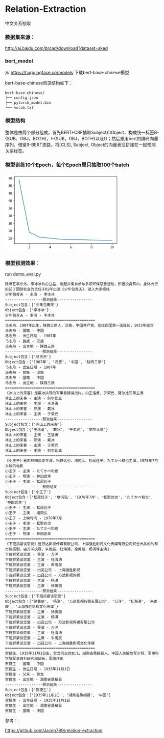 # Relation-Extraction
中文关系抽取

### 数据集来源：
http://ai.baidu.com/broad/download?dataset=sked

### bert_model
从 https://huggingface.co/models 下载bert-base-chinese模型

bert-base-chinese目录结构如下：
```
bert-base-chinese/
├── config.json
├── pytorch_model.bin
└── vocab.txt
```
### 模型结构
整体是由两个部分组成，首先BERT+CRF抽取Subject和Object，构成统一标签B-{SUB，OBJ，BOTH}，I-{SUB，OBJ，BOTH}以及O；然后重用bert的编码向量序列，借鉴R-BERT思路，将[CLS], Subject, Object的向量表征拼接在一起预测关系标签。

### 模型训练10个Epoch，每个Epoch里只抽取100个batch
![re1](../images/re1.png)

### 模型预测效果：

run demo_eval.py

```
除演艺事业外，李冰冰热心公益，发起并亲自参与多项环保慈善活动，积极投身其中，身体力行担起了回馈社会的责任于02年出演《少年包青天》，进入大家视线
少年包青天 - 主演 - 李冰冰
-----------------预测结果----------------
Subject包含：{'少年包青天'}
Object包含：{'李冰冰'}
少年包青天 - 主演 - 李冰冰
=========================================
马志舟，1907年出生，陕西三原人，汉族，中国共产党，任红四团第一连连长，1933年逝世
马志舟 - 国籍 - 中国
马志舟 - 出生日期 - 1907年
马志舟 - 民族 - 汉族
马志舟 - 出生地 - 陕西三原
-----------------预测结果----------------
Subject包含：{'马志舟'}
Object包含：{'1907年', '汉族', '中国', '陕西三原'}
马志舟 - 出生日期 - 1907年
马志舟 - 民族 - 汉族
马志舟 - 国籍 - 中国
马志舟 - 出生地 - 陕西三原
=========================================
《冰山上的来客》是戴冰执导的军事悬疑谍战片，由王洛勇、于荣光、努尔比亚等主演
冰山上的来客 - 主演 - 努尔比亚
冰山上的来客 - 主演 - 王洛勇
冰山上的来客 - 导演 - 戴冰
冰山上的来客 - 主演 - 于荣光
-----------------预测结果----------------
Subject包含：{'冰山上的来客'}
Object包含：{'王洛勇', '戴冰', '于荣光', '努尔比亚'}
冰山上的来客 - 主演 - 王洛勇
冰山上的来客 - 导演 - 戴冰
冰山上的来客 - 主演 - 于荣光
冰山上的来客 - 主演 - 努尔比亚
=========================================
《小王子》是由神田武幸导演，松野达也、増冈弘、松尾佳子、たてかべ和也主演，1978年7月上映的电影
小王子 - 主演 - たてかべ和也
小王子 - 导演 - 神田武幸
小王子 - 主演 - 松尾佳子
-----------------预测结果----------------
Subject包含：{'小王子'}
Object包含：{'松尾佳子', '増冈弘', '1978年7月', '松野达也', 'たてかべ和也', '神田武幸'}
小王子 - 主演 - 松尾佳子
小王子 - 主演 - 増冈弘
小王子 - 上映时间 - 1978年7月
小王子 - 主演 - 松野达也
小王子 - 主演 - たてかべ和也
小王子 - 导演 - 神田武幸
=========================================
《下班抓紧谈恋爱》是万达影视传媒有限公司、上海强胜影视文化传媒有限公司联合出品的的都市情感剧，由万洋执导，朱雨辰、杜海涛、徐黄丽、杨淇等主演1
下班抓紧谈恋爱 - 导演 - 万洋
下班抓紧谈恋爱 - 主演 - 杜海涛
下班抓紧谈恋爱 - 主演 - 朱雨辰
下班抓紧谈恋爱 - 出品公司 - 上海强胜影视
下班抓紧谈恋爱 - 出品公司 - 万达影视传媒
下班抓紧谈恋爱 - 主演 - 杨淇
下班抓紧谈恋爱 - 主演 - 徐黄丽
-----------------预测结果----------------
Subject包含：{'下班抓紧谈恋爱'}
Object包含：{'徐黄丽', '杨淇', '万达影视传媒有限公司', '万洋', '杜海涛', '朱雨辰', '上海强胜影视文化传媒'}
下班抓紧谈恋爱 - 主演 - 徐黄丽
下班抓紧谈恋爱 - 主演 - 杨淇
下班抓紧谈恋爱 - 出品公司 - 万达影视传媒有限公司
下班抓紧谈恋爱 - 导演 - 万洋
下班抓紧谈恋爱 - 主演 - 杜海涛
下班抓紧谈恋爱 - 主演 - 朱雨辰
下班抓紧谈恋爱 - 出品公司 - 上海强胜影视文化传媒
=========================================
贺捷生，1935年11月1日生，贺龙同志的女儿，湖南省桑植县人，中国人民解放军少将，军事科学院军事百科研究部部长，军旅作家
贺捷生 - 国籍 - 中国
贺捷生 - 出生日期 - 1935年11月1日
贺捷生 - 父亲 - 贺龙
贺捷生 - 出生地 - 湖南省桑植县
-----------------预测结果----------------
Subject包含：{'贺捷生'}
Object包含：{'1935年11月1日', '湖南省桑植县', '中国'}
贺捷生 - 出生日期 - 1935年11月1日
贺捷生 - 出生地 - 湖南省桑植县
贺捷生 - 国籍 - 中国
```

参考：

https://github.com/Jacen789/relation-extraction
